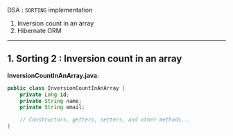 DSA : `SORTING` implementation

1. Inversion count in an array
2. Hibernate ORM

---

## 1. Sorting 2 : Inversion count in an array

**InversionCountInAnArray.java**:
```java
public class InversionCountInAnArray {
    private Long id;
    private String name;
    private String email;

    // Constructors, getters, setters, and other methods...
}
```